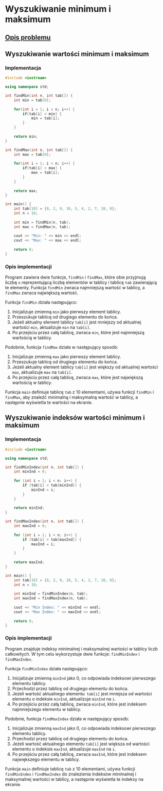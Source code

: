 # Wyszukiwanie minimum i maksimum

## [Opis problemu](../../../../algorithms/searching/min-or-max.md)

## Wyszukiwanie wartości minimum i maksimum

### Implementacja

```cpp linenums="1"
#include <iostream>

using namespace std;

int findMin(int n, int tab[]) {
    int min = tab[0];
    
    for(int i = 1; i < n; i++) {
        if(tab[i] < min) {
            min = tab[i];
        }
    }
    
    return min;
}

int findMax(int n, int tab[]) {
    int max = tab[0];
    
    for(int i = 1; i < n; i++) {
        if(tab[i] > max) {
            max = tab[i];
        }
    }
    
    return max;
}

int main() {
    int tab[10] = {8, 2, 9, 10, 5, 4, 2, 7, 18, 0};
    int n = 10;
    
    int min = findMin(n, tab);
    int max = findMax(n, tab);
    
    cout << "Min: " << min << endl;
    cout << "Max: " << max << endl;
    
    return 0;
}
```

### Opis implementacji

Program zawiera dwie funkcje, `findMin` i `findMax`, które obie przyjmują liczbę `n` reprezentującą liczbę elementów w tablicy i tablicę `tab` zawierającą te elementy. Funkcja `findMin` zwraca najmniejszą wartość w tablicy, a `findMax` zwraca największą wartość.

Funkcja `findMin` działa następująco:

1. Inicjalizuje zmienną `min` jako pierwszy element tablicy.
2. Przeszukuje tablicę od drugiego elementu do końca.
3. Jeżeli aktualny element tablicy `tab[i]` jest mniejszy od aktualnej wartości `min`, aktualizuje `min` na `tab[i]`.
4. Po przejściu przez całą tablicę, zwraca `min`, które jest najmniejszą wartością w tablicy.

Podobnie, funkcja `findMax` działa w następujący sposób:

1. Inicjalizuje zmienną `max` jako pierwszy element tablicy.
2. Przeszukuje tablicę od drugiego elementu do końca.
3. Jeżeli aktualny element tablicy `tab[i]` jest większy od aktualnej wartości `max`, aktualizuje `max` na `tab[i]`.
4. Po przejściu przez całą tablicę, zwraca `max`, które jest największą wartością w tablicy.

Funkcja `main` definiuje tablicę `tab` z $10$ elementami, używa funkcji `findMin` i `findMax`, aby znaleźć minimalną i maksymalną wartość w tablicy, a następnie wyświetla te wartości na ekranie.

## Wyszukiwanie indeksów wartości minimum i maksimum

### Implementacja

```cpp linenums="1"
#include <iostream>

using namespace std;

int findMinIndex(int n, int tab[]) {
    int minInd = 0;
    
    for (int i = 1; i < n; i++) {
        if (tab[i] < tab[minInd]) {
            minInd = i;
        }
    }
    
    return minInd;
}

int findMaxIndex(int n, int tab[]) {
    int maxInd = 0;
    
    for (int i = 1; i < n; i++) {
        if (tab[i] > tab[maxInd]) {
            maxInd = i;
        }
    }
    
    return maxInd;
}

int main() {
    int tab[10] = {8, 2, 9, 10, 5, 4, 2, 7, 18, 0};
    int n = 10;
    
    int minInd = findMinIndex(n, tab);
    int maxInd = findMaxIndex(n, tab);
    
    cout << "Min Index: " << minInd << endl;
    cout << "Max Index: " << maxInd << endl;
    
    return 0;
}
```

### Opis implementacji

Program znajduje indeksy minimalnej i maksymalnej wartości w tablicy liczb całkowitych. W tym celu wykorzystuje dwie funkcje: `findMinIndex` i `findMaxIndex`.

Funkcja `findMinIndex` działa następująco:

1. Inicjalizuje zmienną `minInd` jako $0$, co odpowiada indeksowi pierwszego elementu tablicy.
2. Przechodzi przez tablicę od drugiego elementu do końca.
3. Jeżeli wartość aktualnego elementu` tab[i]` jest mniejsza od wartości elementu o indeksie `minInd`, aktualizuje `minInd` na `i`.
4. Po przejściu przez całą tablicę, zwraca `minInd`, które jest indeksem najmniejszego elementu w tablicy.

Podobnie, funkcja `findMaxIndex` działa w następujący sposób:

1. Inicjalizuje zmienną `maxInd` jako $0$, co odpowiada indeksowi pierwszego elementu tablicy.
2. Przechodzi przez tablicę od drugiego elementu do końca.
3. Jeżeli wartość aktualnego elementu `tab[i]` jest większa od wartości elementu o indeksie `maxInd`, aktualizuje `maxInd` na `i`.
4. Po przejściu przez całą tablicę, zwraca `maxInd`, które jest indeksem największego elementu w tablicy.

Funkcja `main` definiuje tablicę `tab` z $10$ elementami, używa funkcji `findMinIndex` i `findMaxIndex` do znalezienia indeksów minimalnej i maksymalnej wartości w tablicy, a następnie wyświetla te indeksy na ekranie.
